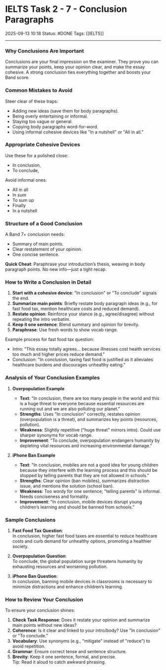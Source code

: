 # IELTS Task 2 - 7 - Conclusion Paragraphs

2025-09-13 10:18
Status: #DONE 
Tags: [[IELTS]]

---
### Why Conclusions Are Important

Conclusions are your final impression on the examiner. They prove you can summarize your points, keep your opinion clear, and make the essay cohesive. A strong conclusion ties everything together and boosts your Band score.

### Common Mistakes to Avoid

Steer clear of these traps:

- Adding new ideas (save them for body paragraphs).
- Being overly entertaining or informal.
- Staying too vague or general.
- Copying body paragraphs word-for-word.
- Using informal cohesive devices like "In a nutshell" or "All in all."

### Appropriate Cohesive Devices

Use these for a polished close:

- In conclusion,
- To conclude,

Avoid informal ones:

- All in all
- In sum
- To sum up
- Finally
- In a nutshell

### Structure of a Good Conclusion

A Band 7+ conclusion needs:

- Summary of main points.
- Clear restatement of your opinion.
- One concise sentence.

**Quick Cheat**: Paraphrase your introduction’s thesis, weaving in body paragraph points. No new info—just a tight recap.

### How to Write a Conclusion in Detail

1. **Start with a cohesive device**: "In conclusion" or "To conclude" signals the end.
2. **Summarize main points**: Briefly restate body paragraph ideas (e.g., for fast food tax, mention healthcare costs and reduced demand).
3. **Restate opinion**: Reinforce your stance (e.g., agree/disagree) without repeating the intro verbatim.
4. **Keep it one sentence**: Blend summary and opinion for brevity.
5. **Paraphrase**: Use fresh words to show vocab range.

Example process for fast food tax question:

- Intro: "This essay totally agrees... because illnesses cost health services too much and higher prices reduce demand."
- Conclusion: "In conclusion, taxing fast food is justified as it alleviates healthcare burdens and discourages unhealthy eating."

### Analysis of Your Conclusion Examples

1. **Overpopulation Example**
    
    - **Text**: "In conclusion, there are too many people in the world and this is a huge threat to everyone because essential resources are running out and we are also polluting our planet."
    - **Strengths**: Uses "In conclusion" correctly, restates opinion (overpopulation is a threat), and summarizes key points (resources, pollution).
    - **Weakness**: Slightly repetitive ("huge threat" mirrors intro). Could use sharper synonyms for vocab range.
    - **Improvement**: "To conclude, overpopulation endangers humanity by depleting vital resources and increasing environmental damage."
2. **iPhone Ban Example**
    
    - **Text**: "In conclusion, mobiles are not a good idea for young children because they interfere with the learning process and this should be stopped by telling parents that they are not allowed in schools."
    - **Strengths**: Clear opinion (ban mobiles), summarizes distraction issue, and mentions the solution (school ban).
    - **Weakness**: Too wordy for one sentence; "telling parents" is informal. Needs conciseness and formality.
    - **Improvement**: "In conclusion, mobile devices disrupt young children’s learning and should be banned from schools."

### Sample Conclusions

1. **Fast Food Tax Question**:  
    In conclusion, higher fast food taxes are essential to reduce healthcare costs and curb demand for unhealthy options, promoting a healthier society.
    
2. **Overpopulation Question**:  
    To conclude, the global population surge threatens humanity by exhausting resources and worsening pollution.
    
3. **iPhone Ban Question**:  
    In conclusion, banning mobile devices in classrooms is necessary to minimize distractions and enhance children’s learning.
    

### How to Review Your Conclusion

To ensure your conclusion shines:

1. **Check Task Response**: Does it restate your opinion and summarize main points without new ideas?
2. **Coherence**: Is it clear and linked to your intro/body? Use "In conclusion" or "To conclude."
3. **Vocabulary**: Use synonyms (e.g., "mitigate" instead of "reduce") to avoid repetition.
4. **Grammar**: Ensure correct tense and sentence structure.
5. **Brevity**: Keep it one sentence, formal, and precise.  
    Tip: Read it aloud to catch awkward phrasing.